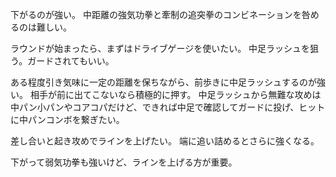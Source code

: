 下がるのが強い。
中距離の強気功拳と牽制の追突拳のコンビネーションを咎めるのは難しい。

ラウンドが始まったら、まずはドライブゲージを使いたい。
中足ラッシュを狙う。ガードされてもいい。

ある程度引き気味に一定の距離を保ちながら、前歩きに中足ラッシュするのが強い。
相手が前に出てこないなら積極的に押す。
中足ラッシュから無難な攻めは中パン小パンやコアコパだけど、できれば中足で確認してガードに投げ、ヒットに中パンコンボを繋ぎたい。

差し合いと起き攻めでラインを上げたい。
端に追い詰めるとさらに強くなる。

下がって弱気功拳も強いけど、ラインを上げる方が重要。
